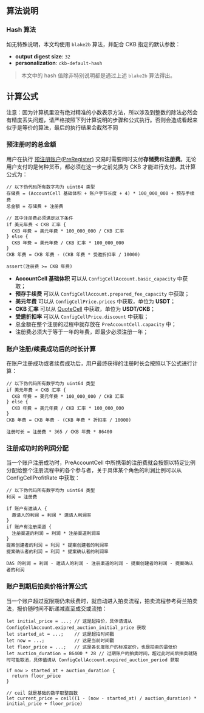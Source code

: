 ## 算法说明

### Hash 算法

如无特殊说明，本文均使用 `blake2b` 算法，并配合 CKB 指定的默认参数：

- **output digest size**: `32`
- **personalization**: `ckb-default-hash`

> 本文中的 hash 值除非特别说明都是通过上述 `blake2b` 算法得出。


## 计算公式

注意：因为计算机里没有绝对精准的小数表示方法，所以涉及到整数的除法必然会有精度丢失问题，请严格按照下列计算说明的步骤和公式执行。否则会造成看起来似乎是等价的算法，最后的执行结果会截然不同

### 预注册时的总金额

用户在执行 [预注册账户(PreRegister)](./%E4%BA%A4%E6%98%93%E7%BB%93%E6%9E%84%E5%8D%8F%E8%AE%AE.md#PreRegister) 交易时需要同时支付**存储费**和**注册费**。无论用户支付的是何种货币，都必须在这一步之前兑换为 CKB 才能进行支付。其计算公式为：

```
// 以下伪代码所有数字均为 uint64 类型
存储费 = (AccountCell 基础体积 + 账户字节长度 + 4) * 100_000_000 + 预存手续费
总金额 = 存储费 + 注册费

// 其中注册费必须满足以下条件
if 美元年费 < CKB 汇率 {
  CKB 年费 = 美元年费 * 100_000_000 / CKB 汇率
} else {
  CKB 年费 = 美元年费 / CKB 汇率 * 100_000_000
}
CKB 年费 = CKB 年费 - (CKB 年费 * 受邀折扣率 / 10000)

assert(注册费 >= CKB 年费)
```

- **AccountCell 基础体积** 可以从 `ConfigCellAccount.basic_capacity` 中获取；
- **预存手续费** 可以从 `ConfigCellAccount.prepared_fee_capacity` 中获取；
- **美元年费** 可以从 `ConfigCellPrice.prices` 中获取，单位为 **USDT**；
- **CKB 汇率** 可以从 [QuoteCell](./Cell-%E7%BB%93%E6%9E%84%E5%8D%8F%E8%AE%AE.md#QuoteCell) 中获取，单位为 **USDT/CKB**；
- **受邀折扣率** 可以从 `ConfigCellPrice.discount` 中获取；
- 总金额在整个注册的过程中就存放在 `PreAccountCell.capacity` 中；
- 注册费必须大于等于一年的年费，即最少必须注册一年；


### 账户注册/续费成功后的时长计算

在账户注册成功或者续费成功后，用户最终获得的注册时长会按照以下公式进行计算：

```
// 以下伪代码所有数字均为 uint64 类型
if 美元年费 < CKB 汇率 {
  CKB 年费 = 美元年费 * 100_000_000 / CKB 汇率
} else {
  CKB 年费 = 美元年费 / CKB 汇率 * 100_000_000
}
CKB 年费 = CKB 年费 - (CKB 年费 * 折扣率 / 10000)

注册时长 = 注册费 * 365 / CKB 年费 * 86400
```


### 注册成功时的利润分配

当一个账户注册成功时，PreAccountCell 中所携带的注册费就会按照以特定比例分配给整个注册流程中的各个参与者，关于具体某个角色的利润比例可以从 ConfigCellProfitRate 中获取：

```
// 以下伪代码所有数字均为 uint64 类型
利润 = 注册费

if 账户有邀请人 {
  邀请人的利润 = 利润 * 邀请人利润率
}
if 账户有注册渠道 {
  注册渠道的利润 = 利润 * 注册渠道利润率
}
提案创建者的利润 = 利润 * 提案创建者的利润率
提案确认者的利润 = 利润 * 提案确认者的利润率

DAS 的利润 = 利润 - 邀请人的利润 - 注册渠道的利润 - 提案创建者的利润 - 提案确认者的利润
```


### 账户到期后拍卖价格计算公式

当一个账户超过宽限期仍未续费时，就自动进入拍卖流程，拍卖流程参考荷兰拍卖法，报价随时间不断递减直至成交或流拍：

```
let initial_price = ...; // 这是起拍价，具体请请从 ConfigCellAccount.exipred_auction_initial_price 获取
let started_at = ...;    // 这是起拍时间戳
let now = ...;           // 这是当前时间戳
let floor_price = ...;   // 这是各长度账户的标准定价，也是拍卖的最低价
let auction_duration = 86400 * 28 // 过期账户的拍卖时间，超过此时间后拍卖就随时可能取消，具体值请从 ConfigCellAccount.expired_auction_period 获取

if now > started_at + auction_duration {
  return floor_price
}

// ceil 就是基础的数学取整函数
let current_price = ceil((1 - (now - started_at) / auction_duration) * initial_price + floor_price)
```
